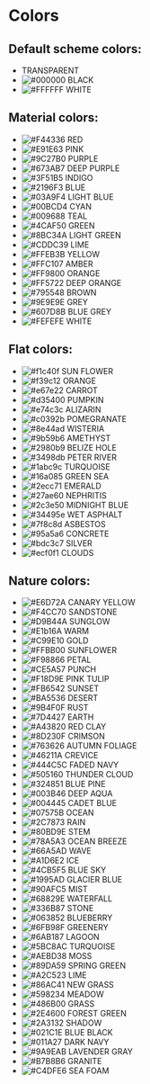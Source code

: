 # Colors

## Default scheme colors:

- TRANSPARENT  
- ![#000000](https://placehold.it/20/000000/000000?text=+) BLACK  
- ![#FFFFFF](https://placehold.it/20/FFFFFF/000000?text=+) WHITE  

## Material colors:

- ![#F44336](https://placehold.it/20/f44336/000000?text=+) RED      
- ![#E91E63](https://placehold.it/20/E91E63/000000?text=+) PINK       
- ![#9C27B0](https://placehold.it/20/9C27B0/000000?text=+) PURPLE     
- ![#673AB7](https://placehold.it/20/673AB7/000000?text=+) DEEP PURPLE
- ![#3F51B5](https://placehold.it/20/3F51B5/000000?text=+) INDIGO     
- ![#2196F3](https://placehold.it/20/2196F3/000000?text=+) BLUE       
- ![#03A9F4](https://placehold.it/20/03A9F4/000000?text=+) LIGHT BLUE 
- ![#00BCD4](https://placehold.it/20/00BCD4/000000?text=+) CYAN       
- ![#009688](https://placehold.it/20/009688/000000?text=+) TEAL       
- ![#4CAF50](https://placehold.it/20/4CAF50/000000?text=+) GREEN      
- ![#8BC34A](https://placehold.it/20/8BC34A/000000?text=+) LIGHT GREEN
- ![#CDDC39](https://placehold.it/20/CDDC39/000000?text=+) LIME       
- ![#FFEB3B](https://placehold.it/20/FFEB3B/000000?text=+) YELLOW     
- ![#FFC107](https://placehold.it/20/FFC107/000000?text=+) AMBER      
- ![#FF9800](https://placehold.it/20/FF9800/000000?text=+) ORANGE     
- ![#FF5722](https://placehold.it/20/FF5722/000000?text=+) DEEP ORANGE
- ![#795548](https://placehold.it/20/795548/000000?text=+) BROWN      
- ![#9E9E9E](https://placehold.it/20/9E9E9E/000000?text=+) GREY       
- ![#607D8B](https://placehold.it/20/607D8B/000000?text=+) BLUE GREY
- ![#FEFEFE](https://placehold.it/20/FEFEFE/000000?text=+) WHITE

## Flat colors:

- ![#f1c40f](https://placehold.it/20/f1c40f/000000?text=+) SUN FLOWER
- ![#f39c12](https://placehold.it/20/f39c12/000000?text=+) ORANGE
- ![#e67e22](https://placehold.it/20/e67e22/000000?text=+) CARROT
- ![#d35400](https://placehold.it/20/d35400/000000?text=+) PUMPKIN
- ![#e74c3c](https://placehold.it/20/e74c3c/000000?text=+) ALIZARIN
- ![#c0392b](https://placehold.it/20/c0392b/000000?text=+) POMEGRANATE
- ![#8e44ad](https://placehold.it/20/8e44ad/000000?text=+) WISTERIA
- ![#9b59b6](https://placehold.it/20/9b59b6/000000?text=+) AMETHYST
- ![#2980b9](https://placehold.it/20/2980b9/000000?text=+) BELIZE HOLE
- ![#3498db](https://placehold.it/20/3498db/000000?text=+) PETER RIVER
- ![#1abc9c](https://placehold.it/20/1abc9c/000000?text=+) TURQUOISE
- ![#16a085](https://placehold.it/20/16a085/000000?text=+) GREEN SEA
- ![#2ecc71](https://placehold.it/20/2ecc71/000000?text=+) EMERALD
- ![#27ae60](https://placehold.it/20/27ae60/000000?text=+) NEPHRITIS
- ![#2c3e50](https://placehold.it/20/2c3e50/000000?text=+) MIDNIGHT BLUE
- ![#34495e](https://placehold.it/20/34495e/000000?text=+) WET ASPHALT
- ![#7f8c8d](https://placehold.it/20/7f8c8d/000000?text=+) ASBESTOS
- ![#95a5a6](https://placehold.it/20/95a5a6/000000?text=+) CONCRETE
- ![#bdc3c7](https://placehold.it/20/bdc3c7/000000?text=+) SILVER
- ![#ecf0f1](https://placehold.it/20/ecf0f1/000000?text=+) CLOUDS

## Nature colors:

- ![#E6D72A](https://placehold.it/20/E6D72A/000000?text=+) CANARY YELLOW
- ![#F4CC70](https://placehold.it/20/F4CC70/000000?text=+) SANDSTONE
- ![#D9B44A](https://placehold.it/20/D9B44A/000000?text=+) SUNGLOW
- ![#E1b16A](https://placehold.it/20/E1b16A/000000?text=+) WARM
- ![#C99E10](https://placehold.it/20/C99E10/000000?text=+) GOLD
- ![#FFBB00](https://placehold.it/20/FFBB00/000000?text=+) SUNFLOWER
- ![#F98866](https://placehold.it/20/F98866/000000?text=+) PETAL
- ![#CE5A57](https://placehold.it/20/CE5A57/000000?text=+) PUNCH
- ![#F18D9E](https://placehold.it/20/F18D9E/000000?text=+) PINK TULIP
- ![#FB6542](https://placehold.it/20/FB6542/000000?text=+) SUNSET
- ![#BA5536](https://placehold.it/20/BA5536/000000?text=+) DESERT
- ![#9B4F0F](https://placehold.it/20/9B4F0F/000000?text=+) RUST
- ![#7D4427](https://placehold.it/20/7D4427/000000?text=+) EARTH
- ![#A43820](https://placehold.it/20/A43820/000000?text=+) RED CLAY
- ![#8D230F](https://placehold.it/20/8D230F/000000?text=+) CRIMSON
- ![#763626](https://placehold.it/20/763626/000000?text=+) AUTUMN FOLIAGE
- ![#46211A](https://placehold.it/20/46211A/000000?text=+) CREVICE
- ![#444C5C](https://placehold.it/20/444C5C/000000?text=+) FADED NAVY
- ![#505160](https://placehold.it/20/505160/000000?text=+) THUNDER CLOUD
- ![#324851](https://placehold.it/20/324851/000000?text=+) BLUE PINE
- ![#003B46](https://placehold.it/20/003B46/000000?text=+) DEEP AQUA
- ![#004445](https://placehold.it/20/004445/000000?text=+) CADET BLUE
- ![#07575B](https://placehold.it/20/07575B/000000?text=+) OCEAN
- ![#2C7873](https://placehold.it/20/2C7873/000000?text=+) RAIN
- ![#80BD9E](https://placehold.it/20/80BD9E/000000?text=+) STEM
- ![#78A5A3](https://placehold.it/20/78A5A3/000000?text=+) OCEAN BREEZE
- ![#66A5AD](https://placehold.it/20/66A5AD/000000?text=+) WAVE
- ![#A1D6E2](https://placehold.it/20/A1D6E2/000000?text=+) ICE
- ![#4CB5F5](https://placehold.it/20/4CB5F5/000000?text=+) BLUE SKY
- ![#1995AD](https://placehold.it/20/1995AD/000000?text=+) GLACIER BLUE
- ![#90AFC5](https://placehold.it/20/90AFC5/000000?text=+) MIST
- ![#68829E](https://placehold.it/20/68829E/000000?text=+) WATERFALL
- ![#336B87](https://placehold.it/20/336B87/000000?text=+) STONE
- ![#063852](https://placehold.it/20/063852/000000?text=+) BLUEBERRY
- ![#6FB98F](https://placehold.it/20/6FB98F/000000?text=+) GREENERY
- ![#6AB187](https://placehold.it/20/6AB187/000000?text=+) LAGOON
- ![#5BC8AC](https://placehold.it/20/5BC8AC/000000?text=+) TURQUOISE
- ![#AEBD38](https://placehold.it/20/AEBD38/000000?text=+) MOSS
- ![#89DA59](https://placehold.it/20/89DA59/000000?text=+) SPRING GREEN
- ![#A2C523](https://placehold.it/20/A2C523/000000?text=+) LIME
- ![#86AC41](https://placehold.it/20/86AC41/000000?text=+) NEW GRASS
- ![#598234](https://placehold.it/20/598234/000000?text=+) MEADOW
- ![#486B00](https://placehold.it/20/486B00/000000?text=+) GRASS
- ![#2E4600](https://placehold.it/20/2E4600/000000?text=+) FOREST GREEN
- ![#2A3132](https://placehold.it/20/2A3132/000000?text=+) SHADOW
- ![#021C1E](https://placehold.it/20/021C1E/000000?text=+) BLUE BLACK
- ![#011A27](https://placehold.it/20/011A27/000000?text=+) DARK NAVY
- ![#9A9EAB](https://placehold.it/20/9A9EAB/000000?text=+) LAVENDER GRAY
- ![#B7B8B6](https://placehold.it/20/B7B8B6/000000?text=+) GRANITE
- ![#C4DFE6](https://placehold.it/20/C4DFE6/000000?text=+) SEA FOAM

